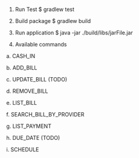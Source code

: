 1. Run Test
$ gradlew test

2. Build package
$ gradlew build

3. Run application
$ java -jar ./build/libs/jarFile.jar

4. Available commands

a. CASH_IN <Amount>

b. ADD_BILL <Service Name> <Provider Name> <Amount> <Due Date>

c. UPDATE_BILL (TODO)

d. REMOVE_BILL <Bill No>

e. LIST_BILL

f. SEARCH_BILL_BY_PROVIDER <Provider Name>

g. LIST_PAYMENT

h. DUE_DATE (TODO)

i. SCHEDULE <Bill No> <Payment Date>
